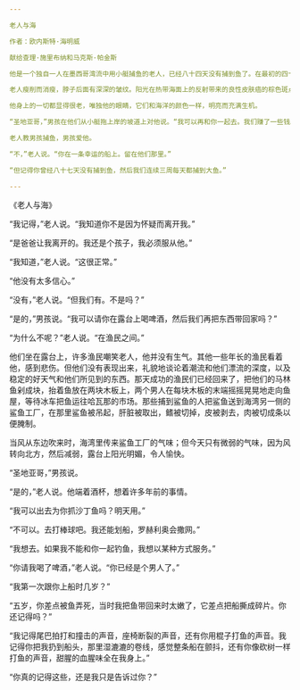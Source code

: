 ```yaml
---

老人与海

作者：欧内斯特·海明威

献给查理·施里布纳和马克斯·帕金斯

他是一个独自一人在墨西哥湾流中用小艇捕鱼的老人，已经八十四天没有捕到鱼了。在最初的四十天里，一个男孩和他在一起。但在四十天没有鱼后，男孩的父母告诉他，老人现在确实是“salão”，这是最糟糕的厄运，男孩听从他们的命令，去了另一条船，第一周就捕到了三条好鱼。看到老人每天空着小艇回来的样子，男孩感到很难过，他总是下去帮老人搬运卷好的渔线、鱼叉和缠绕在桅杆上的帆。那帆用面粉袋补丁缝制而成，卷起来时看起来像是永久失败的旗帜。

老人瘦削而消瘦，脖子后面有深深的皱纹。阳光在热带海面上的反射带来的良性皮肤癌的棕色斑点布满了他的脸颊。这些斑点一直延伸到他脸的两侧，他的手上则有着因处理重鱼而留下的深深的伤疤。但这些伤疤都不是新的。它们就像是无鱼沙漠中的侵蚀一样古老。

他身上的一切都显得很老，唯独他的眼睛，它们和海洋的颜色一样，明亮而充满生机。

“圣地亚哥，”男孩在他们从小艇拖上岸的坡道上对他说。“我可以再和你一起去。我们赚了一些钱。”

老人教男孩捕鱼，男孩爱他。

“不，”老人说。“你在一条幸运的船上。留在他们那里。”

“但记得你曾经八十七天没有捕到鱼，然后我们连续三周每天都捕到大鱼。”

---
```


《老人与海》

“我记得，”老人说。“我知道你不是因为怀疑而离开我。”

“是爸爸让我离开的。我还是个孩子，我必须服从他。”

“我知道，”老人说。“这很正常。”

“他没有太多信心。”

“没有，”老人说。“但我们有。不是吗？”

“是的，”男孩说。“我可以请你在露台上喝啤酒，然后我们再把东西带回家吗？”

“为什么不呢？”老人说。“在渔民之间。”

他们坐在露台上，许多渔民嘲笑老人，他并没有生气。其他一些年长的渔民看着他，感到悲伤。但他们没有表现出来，礼貌地谈论着潮流和他们漂流的深度，以及稳定的好天气和他们所见到的东西。那天成功的渔民们已经回来了，把他们的马林鱼剁成块，抬着鱼放在两块木板上，两个男人在每块木板的末端摇摇晃晃地走向鱼屋，等待冰车把鱼运往哈瓦那的市场。那些捕到鲨鱼的人把鲨鱼送到海湾另一侧的鲨鱼工厂，在那里鲨鱼被吊起，肝脏被取出，鳍被切掉，皮被剥去，肉被切成条以便腌制。

当风从东边吹来时，海湾里传来鲨鱼工厂的气味；但今天只有微弱的气味，因为风转向北方，然后减弱，露台上阳光明媚，令人愉快。

“圣地亚哥，”男孩说。

“是的，”老人说。他端着酒杯，想着许多年前的事情。

“我可以出去为你抓沙丁鱼吗？明天用。”

“不可以。去打棒球吧。我还能划船，罗赫利奥会撒网。”

“我想去。如果我不能和你一起钓鱼，我想以某种方式服务。”

“你请我喝了啤酒，”老人说。“你已经是个男人了。”

“我第一次跟你上船时几岁？”

“五岁，你差点被鱼弄死，当时我把鱼带回来时太嫩了，它差点把船撕成碎片。你还记得吗？”

“我记得尾巴拍打和撞击的声音，座椅断裂的声音，还有你用棍子打鱼的声音。我记得你把我扔到船头，那里湿漉漉的卷线，感觉整条船在颤抖，还有你像砍树一样打鱼的声音，甜腥的血腥味全在我身上。”

“你真的记得这些，还是我只是告诉过你？”

